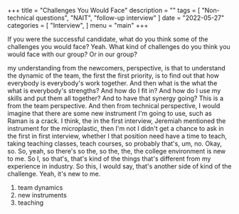 +++
title = "Challenges You Would Face"
description = ""
tags = [
    "Non-technical questions",
    "NAIT",
    "follow-up interview"
]
date = "2022-05-27"
categories = [
    "Interview",
]
menu = "main"
+++

If you were the successful candidate, what do you think some of the challenges you would face? Yeah. What kind of challenges do you think you would face with our group? Or in our group?

my understanding from the newcomers, perspective, is that to understand the dynamic of the team, the first the first priority, is to find out that how everybody is everybody's work together. And then what is the what the what is everybody's strengths? And how do I fit in? And how do I use my skills and put them all together? And to have that synergy going? This is a from the team perspective. And then from technical perspective, I would imagine that there are some new instrument I'm going to use, such as Raman is a crack. I think, the in the first interview, Jeremiah mentioned the instrument for the microplastic, then I'm not I didn't get a chance to ask in the first in first interview, whether I that position need have a time to teach, taking teaching classes, teach courses, so probably that's, um, no. Okay, so. So, yeah, so there's so the, so the, the, the college environment is new to me. So I, so that's, that's kind of the things that's different from my experience in industry. So this, I would say, that's another side of kind of the challenge. Yeah, it's new to me.

1) team dynamics  
2) new instruments  
3) teaching